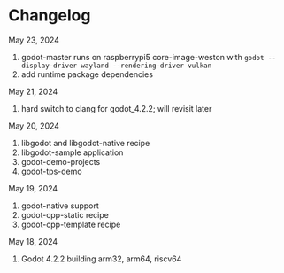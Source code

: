 # Changelog
May 23, 2024
1. godot-master runs on raspberrypi5 core-image-weston with `godot --display-driver wayland --rendering-driver vulkan`
2. add runtime package dependencies

May 21, 2024
1. hard switch to clang for godot_4.2.2; will revisit later

May 20, 2024
1. libgodot and libgodot-native recipe
2. libgodot-sample application
3. godot-demo-projects
4. godot-tps-demo

May 19, 2024
1. godot-native support
2. godot-cpp-static recipe
3. godot-cpp-template recipe

May 18, 2024
1. Godot 4.2.2 building arm32, arm64, riscv64
